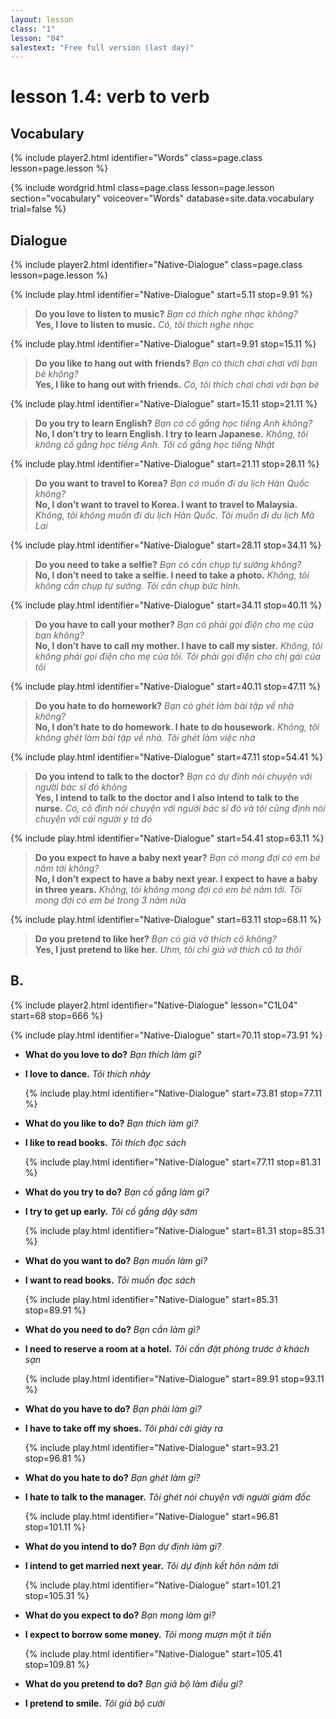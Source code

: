 ```yaml
---
layout: lesson
class: "1"
lesson: "04"
salestext: "Free full version (last day)"
---
```


# lesson 1.4: verb to verb 

## Vocabulary
{% include player2.html identifier="Words" class=page.class lesson=page.lesson %}

{% include wordgrid.html 
		class=page.class 
		lesson=page.lesson 
		section="vocabulary"
		voiceover="Words"
		database=site.data.vocabulary 
		trial=false %}


## Dialogue
{% include player2.html identifier="Native-Dialogue" class=page.class lesson=page.lesson %}


 {% include play.html identifier="Native-Dialogue" start=5.11 stop=9.91 %}
> **Do you love to listen to music?** *Bạn có thích nghe nhạc không?*  
> **Yes, I love to listen to music.** *Có, tôi thích nghe nhạc*  
   
 {% include play.html identifier="Native-Dialogue" start=9.91 stop=15.11 %}
> **Do you like to hang out with friends?** *Bạn có thích chơi chơi với bạn bè không?*    
> **Yes, I like to hang out with friends.** *Có, tôi thích chơi chơi với bạn bè*    
   
{% include play.html identifier="Native-Dialogue" start=15.11 stop=21.11 %}
> **Do you try to learn English?** *Bạn có cố gắng học tiếng Anh không?*  
> **No, I don’t try to learn English. I try to learn Japanese.** *Không, tôi không cố gắng học tiếng Anh. Tôi cố gắng học tiếng Nhật*
   
{% include play.html identifier="Native-Dialogue" start=21.11 stop=28.11 %}
> **Do you want to travel to Korea?** *Bạn có muốn đi du lịch Hàn Quốc không?*  
> **No, I don’t want to travel to Korea. I want to travel to Malaysia.** *Không, tôi không muốn đi du lịch Hàn Quốc. Tôi muốn đi du lịch Mã Lai*  
   
  {% include play.html identifier="Native-Dialogue" start=28.11 stop=34.11 %}
> **Do you need to take a selfie?** *Bạn có cần chụp tự sướng không?*  
> **No, I don’t need to take a selfie. I need to take a photo.** *Không, tôi không cần chụp tự sướng. Tôi cần chụp bức hình.*  
   
  {% include play.html identifier="Native-Dialogue" start=34.11 stop=40.11 %}
> **Do you have to call your mother?** *Bạn có phải gọi điện cho mẹ của bạn không?*  
> **No, I don’t have to call my mother. I have to call my sister.** *Không, tôi không phải gọi điện cho mẹ của tôi. Tôi phải gọi điện cho chị gái của tôi*  
   
  {% include play.html identifier="Native-Dialogue" start=40.11 stop=47.11 %}
> **Do you hate to do homework?** *Bạn có ghét làm bài tập về nhà không?*  
> **No, I don’t hate to do homework. I hate to do housework.** *Không, tôi không ghét làm bài tập về nhà. Tôi ghét làm việc nhà*  
   
  {% include play.html identifier="Native-Dialogue" start=47.11 stop=54.41 %}
> **Do you intend to talk to the doctor?** *Bạn có dự định nói chuyện với người bác sĩ đó không*  
> **Yes, I intend to talk to the doctor and I also intend to talk to the nurse.** *Có, cô định nói chuyện với người bác sĩ đó và tôi cũng định nói chuyện với cái người y tá đó*  
   
{% include play.html identifier="Native-Dialogue" start=54.41 stop=63.11 %}
> **Do you expect to have a baby next year?** *Bạn có mong đợi có em bé năm tới không?*  
> **No, I don’t expect to have a baby next year. I expect to have a baby in three years.** *Không, tôi không mong đợi có em bé năm tới. Tôi mong đợi có em bé trong 3 năm nữa*  
  
  {% include play.html identifier="Native-Dialogue" start=63.11 stop=68.11 %}
> **Do you pretend to like her?** *Bạn có giả vờ thích cô không?*  
> **Yes, I just pretend to like her.** *Uhm, tôi chỉ giả vờ thích cô ta thôi*  


## B.
{% include player2.html identifier="Native-Dialogue" lesson="C1L04" start=68 stop=666 %}

{% include play.html identifier="Native-Dialogue" start=70.11 stop=73.91 %}
- **What do you love to do?** *Bạn thích làm gì?*
- **I love to dance.** *Tôi thích nhảy*
  
  {% include play.html identifier="Native-Dialogue" start=73.81 stop=77.11 %}
- **What do you like to do?** *Bạn thích làm gì?*
- **I like to read books.** *Tôi thích đọc sách*
  
  {% include play.html identifier="Native-Dialogue" start=77.11 stop=81.31 %}
- **What do you try to do?** *Bạn cố gắng làm gì?*
- **I try to get up early.** *Tôi cố gắng dậy sớm*
  
  {% include play.html identifier="Native-Dialogue" start=81.31 stop=85.31 %}
- **What do you want to do?** *Bạn muốn làm gì?*
- **I want to read books.** *Tôi muốn đọc sách*
  
  {% include play.html identifier="Native-Dialogue" start=85.31 stop=89.91 %}
- **What do you need to do?** *Bạn cần làm gì?*
- **I need to reserve a room at a hotel.** *Tôi cần đặt phòng trước ở khách sạn*
  
  {% include play.html identifier="Native-Dialogue" start=89.91 stop=93.11 %}
- **What do you have to do?** *Bạn phải làm gì?*
- **I have to take off my shoes.** *Tôi phải cởi giày ra*
  
  {% include play.html identifier="Native-Dialogue" start=93.21 stop=96.81 %}
- **What do you hate to do?** *Bạn ghét làm gì?*
- **I hate to talk to the manager.** *Tôi ghét nói chuyện với người giám đốc*
  
  {% include play.html identifier="Native-Dialogue" start=96.81 stop=101.11 %}
- **What do you intend to do?** *Bạn dự định làm gì?*
- **I intend to get married next year.** *Tôi dự định kết hôn năm tới*
  
  {% include play.html identifier="Native-Dialogue" start=101.21 stop=105.31 %}
- **What do you expect to do?** *Bạn mong làm gì?*
- **I expect to borrow some money.** *Tôi mong mượn một ít tiền*
  
  {% include play.html identifier="Native-Dialogue" start=105.41 stop=109.81 %}
- **What do you pretend to do?** *Bạn giả bộ làm điều gì?*
- **I pretend to smile.** *Tôi giả bộ cười*

 
 